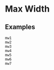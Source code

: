 # Max Width

## Examples

<div class="pa3 ba b-gray-300 mb4">
    <div class="mb3">
        <div class="h1 bg-gray br b-blue mw1"></div>
        <code class="mt1 clipboard">mw1</code>
    </div>
    <div class="mb3">
        <div class="h1 bg-gray br b-blue mw2"></div>
        <code class="mt1 clipboard">mw2</code>
    </div>
    <div class="mb3">
        <div class="h1 bg-gray br b-blue mw3"></div>
        <code class="mt1 clipboard">mw3</code>
    </div>
    <div class="mb3">
        <div class="h1 bg-gray br b-blue mw4"></div>
        <code class="mt1 clipboard">mw4</code>
    </div>
    <div class="mb3">
        <div class="h1 bg-gray br b-blue mw5"></div>
        <code class="mt1 clipboard">mw5</code>
    </div>
    <div class="mb3">
        <div class="h1 bg-gray br b-blue mw6"></div>
        <code class="mt1 clipboard">mw6</code>
    </div>
    <div>
        <div class="h1 bg-gray br b-blue mw7"></div>
        <code class="mt1 clipboard">mw7</code>
    </div>
</div>
